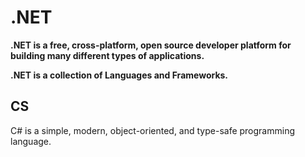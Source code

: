 # .NET
**.NET is a free, cross-platform, open source developer platform for building many different types of applications.**


**.NET is a collection of Languages and Frameworks.**



## CS
C# is a simple, modern, object-oriented, and type-safe programming language.

